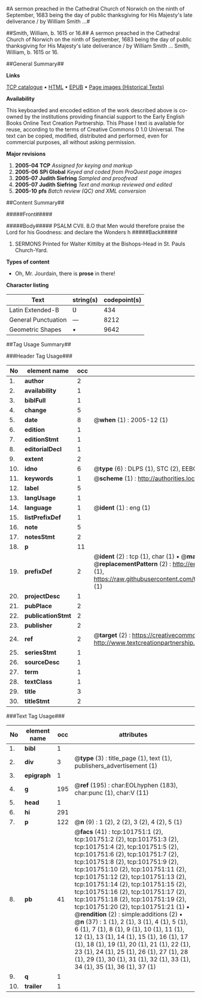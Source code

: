 #A sermon preached in the Cathedral Church of Norwich on the ninth of September, 1683 being the day of public thanksgiving for His Majesty's late deliverance / by William Smith ...#

##Smith, William, b. 1615 or 16.##
A sermon preached in the Cathedral Church of Norwich on the ninth of September, 1683 being the day of public thanksgiving for His Majesty's late deliverance / by William Smith ...
Smith, William, b. 1615 or 16.

##General Summary##

**Links**

[TCP catalogue](http://www.ota.ox.ac.uk/tcp/)  • 
[HTML](http://tei.it.ox.ac.uk/tcp/Texts-HTML/free/A60/A60610.html)  • 
[EPUB](http://tei.it.ox.ac.uk/tcp/Texts-EPUB/free/A60/A60610.epub) • 
[Page images (Historical Texts)](https://data.historicaltexts.jisc.ac.uk/view?pubId=eebo-13773164e&pageId=eebo-13773164e-101751-1)

**Availability**

This keyboarded and encoded edition of the
	       work described above is co-owned by the institutions
	       providing financial support to the Early English Books
	       Online Text Creation Partnership. This Phase I text is
	       available for reuse, according to the terms of Creative
	       Commons 0 1.0 Universal. The text can be copied,
	       modified, distributed and performed, even for
	       commercial purposes, all without asking permission.

**Major revisions**

1. __2005-04__ __TCP__ *Assigned for keying and markup*
1. __2005-06__ __SPi Global__ *Keyed and coded from ProQuest page images*
1. __2005-07__ __Judith Siefring__ *Sampled and proofread*
1. __2005-07__ __Judith Siefring__ *Text and markup reviewed and edited*
1. __2005-10__ __pfs__ *Batch review (QC) and XML conversion*

##Content Summary##

#####Front#####

#####Body#####
PSALM CVII. 8.O that Men would therefore praise the Lord for his Goodness: and declare the Wonders h
#####Back#####

1. SERMONS Printed for Walter Kittilby at the Bishops-Head in St. Pauls Church-Yard.

**Types of content**

  * Oh, Mr. Jourdain, there is **prose** in there!

**Character listing**


|Text|string(s)|codepoint(s)|
|---|---|---|
|Latin Extended-B|Ʋ|434|
|General Punctuation|—|8212|
|Geometric Shapes|▪|9642|

##Tag Usage Summary##

###Header Tag Usage###

|No|element name|occ|attributes|
|---|---|---|---|
|1.|__author__|2||
|2.|__availability__|1||
|3.|__biblFull__|1||
|4.|__change__|5||
|5.|__date__|8| @__when__ (1) : 2005-12 (1)|
|6.|__edition__|1||
|7.|__editionStmt__|1||
|8.|__editorialDecl__|1||
|9.|__extent__|2||
|10.|__idno__|6| @__type__ (6) : DLPS (1), STC (2), EEBO-CITATION (1), OCLC (1), VID (1)|
|11.|__keywords__|1| @__scheme__ (1) : http://authorities.loc.gov/ (1)|
|12.|__label__|5||
|13.|__langUsage__|1||
|14.|__language__|1| @__ident__ (1) : eng (1)|
|15.|__listPrefixDef__|1||
|16.|__note__|5||
|17.|__notesStmt__|2||
|18.|__p__|11||
|19.|__prefixDef__|2| @__ident__ (2) : tcp (1), char (1)  •  @__matchPattern__ (2) : ([0-9\-]+):([0-9IVX]+) (1), (.+) (1)  •  @__replacementPattern__ (2) : http://eebo.chadwyck.com/downloadtiff?vid=$1&page=$2 (1), https://raw.githubusercontent.com/textcreationpartnership/Texts/master/tcpchars.xml#$1 (1)|
|20.|__projectDesc__|1||
|21.|__pubPlace__|2||
|22.|__publicationStmt__|2||
|23.|__publisher__|2||
|24.|__ref__|2| @__target__ (2) : https://creativecommons.org/publicdomain/zero/1.0/ (1), http://www.textcreationpartnership.org/docs/. (1)|
|25.|__seriesStmt__|1||
|26.|__sourceDesc__|1||
|27.|__term__|1||
|28.|__textClass__|1||
|29.|__title__|3||
|30.|__titleStmt__|2||


###Text Tag Usage###

|No|element name|occ|attributes|
|---|---|---|---|
|1.|__bibl__|1||
|2.|__div__|3| @__type__ (3) : title_page (1), text (1), publishers_advertisement (1)|
|3.|__epigraph__|1||
|4.|__g__|195| @__ref__ (195) : char:EOLhyphen (183), char:punc (1), char:V (11)|
|5.|__head__|1||
|6.|__hi__|291||
|7.|__p__|122| @__n__ (9) : 1 (2), 2 (2), 3 (2), 4 (2), 5 (1)|
|8.|__pb__|41| @__facs__ (41) : tcp:101751:1 (2), tcp:101751:2 (2), tcp:101751:3 (2), tcp:101751:4 (2), tcp:101751:5 (2), tcp:101751:6 (2), tcp:101751:7 (2), tcp:101751:8 (2), tcp:101751:9 (2), tcp:101751:10 (2), tcp:101751:11 (2), tcp:101751:12 (2), tcp:101751:13 (2), tcp:101751:14 (2), tcp:101751:15 (2), tcp:101751:16 (2), tcp:101751:17 (2), tcp:101751:18 (2), tcp:101751:19 (2), tcp:101751:20 (2), tcp:101751:21 (1)  •  @__rendition__ (2) : simple:additions (2)  •  @__n__ (37) : 1 (1), 2 (1), 3 (1), 4 (1), 5 (1), 6 (1), 7 (1), 8 (1), 9 (1), 10 (1), 11 (1), 12 (1), 13 (1), 14 (1), 15 (1), 16 (1), 17 (1), 18 (1), 19 (1), 20 (1), 21 (1), 22 (1), 23 (1), 24 (1), 25 (1), 26 (1), 27 (1), 28 (1), 29 (1), 30 (1), 31 (1), 32 (1), 33 (1), 34 (1), 35 (1), 36 (1), 37 (1)|
|9.|__q__|1||
|10.|__trailer__|1||
